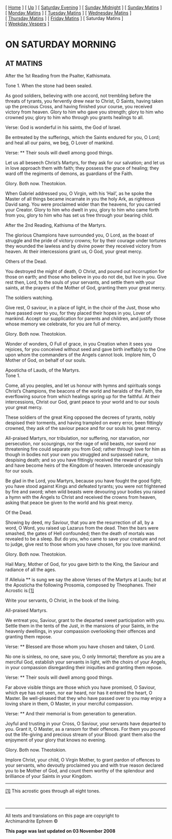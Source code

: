 \[ [Home](index.md) \] \[ [Up](tone1.md) \]
\[ [Saturday Evening](sat1ec.md) \] \[ [Sunday Midnight](sun1nc.md) \]
\[ [Sunday Matins](sun1mc.md) \] \[ [Monday Matins](monday_matins.md) \]
\[ [Tuesday Matins](tuesday_matins1.md) \]
\[ [Wednesday Matins](wednesday_matins.md) \]
\[ [Thursday Matins](thursday_matins2.md) \]
\[ [Friday Matins](friday_matins.md) \] \[ Saturday Matins \]
\[ [Weekday Vespers](weekday_vespers.md) \]

# ON SATURDAY MORNING

## AT MATINS

After the 1st Reading from the Psalter, Kathismata.

Tone 1. When the stone had been sealed.

As good soldiers, believing with one accord, not trembling before the
threats of tyrants, you fervently drew near to Christ, O Saints, having
taken up the precious Cross, and having finished your course, you
received victory from heaven. Glory to him who gave you strength; glory
to him who crowned you; glory to him who through you grants healings to
all.

Verse: God is wonderful in his saints, the God of Israel.

Be entreated by the sufferings, which the Saints endured for you, O
Lord; and heal all our pains, we beg, O Lover of mankind.

Verse: ** Their souls will dwell among good things.

Let us all beseech Christ’s Martyrs, for they ask for our salvation; and
let us in love approach them with faith; they possess the grace of
healing; they ward off the regiments of demons, as guardians of the
Faith.

Glory. Both now. Theotokion.

When Gabriel addressed you, O Virgin, with his ‘Hail’, as he spoke the
Master of all things became incarnate in you the holy Ark, as righteous
David sang. You were proclaimed wider than the heavens, for you carried
your Creator. Glory to him who dwelt in you, glory to him who came forth
from you, glory to him who has set us free through your bearing child.

After the 2nd Reading, Kathisma of the Martyrs.

The glorious Champions have surrounded you, O Lord, as the boast of
struggle and the pride of victory crowns; for by their courage under
tortures they wounded the lawless and by divine power they received
victory from heaven. At their intercessions grant us, O God, your great
mercy.

Others of the Dead.

You destroyed the might of death, O Christ, and poured out incorruption
for those on earth; and those who believe in you do not die, but live in
you. Give rest then, Lord, to the souls of your servants, and settle
them with your saints, at the prayers of the Mother of God, granting
them your great mercy.

The soldiers watching.

Give rest, O saviour, in a place of light, in the choir of the Just,
those who have passed over to you, for they placed their hopes in you,
Lover of mankind. Accept our supplication for parents and children, and
justify those whose memory we celebrate, for you are full of mercy.

Glory. Both now. Theotokion.

Wonder of wonders, O Full of grace, in you Creation when it sees you
rejoices, for you conceived without seed and gave birth ineffably to the
One upon whom the commanders of the Angels cannot look. Implore him, O
Mother of God, on behalf of our souls.

Aposticha of Lauds, of the Martyrs.  
Tone 1.

Come, all you peoples, and let us honour with hymns and spirituals songs
Christ’s Champions, the beacons of the world and heralds of the Faith,
the everflowing source from which healings spring up for the faithful.
At their intercessions, Christ our God, grant peace to your world and to
our souls your great mercy.

These soldiers of the great King opposed the decrees of tyrants, nobly
despised their torments, and having trampled on every error, been
fittingly crowned, they ask of the saviour peace and for our souls his
great mercy.

All-praised Martyrs, nor tribulation, nor suffering, nor starvation, nor
persecution, nor scourgings, nor the rage of wild beasts, nor sword nor
threatening fire could separate you from God; rather through love for
him as though in bodies not your own you struggled and surpassed nature,
despising death; and so you have fittingly received the reward of your
toils and have become heirs of the Kingdom of heaven. Intercede
unceasingly for our souls.

Be glad in the Lord, you Martyrs, because you have fought the good
fight; you have stood against Kings and defeated tyrants; you were not
frightened by fire and sword; when wild beasts were devouring your
bodies you raised a hymn with the Angels to Christ and received the
crowns from heaven, asking that peace be given to the world and his
great mercy.

Of the Dead.

Showing by deed, my Saviour, that you are the resurrection of all, by a
word, O Word, you raised up Lazarus from the dead. Then the bars were
smashed, the gates of Hell confounded; then the death of mortals was
revealed to be a sleep. But do you, who came to save your creature and
not to judge, give rest to those whom you have chosen, for you love
mankind.

Glory. Both now. Theotokion.

Hail Mary, Mother of God, for you gave birth to the King, the Saviour
and radiance of all the ages.

If Alleluia ** is sung we say the above Verses of the Martyrs at Lauds;
but at the Aposticha the following Prosomia, composed by Theophanes.
Their Acrostic is:[\[1\]](#_ftn1)

Write your servants, O Christ, in the book of the living.

All-praised Martyrs.

We entreat you, Saviour, grant to the departed sweet participation with
you. Settle them in the tents of the Just, in the mansions of your
Saints, in the heavenly dwellings, in your compassion overlooking their
offences and granting them repose.

Verse: ** Blessed are those whom you have chosen and taken, O Lord.

No one is sinless, no one, save you, O only Immortal; therefore as you
are a merciful God, establish your servants in light, with the choirs of
your Angels, in your compassion disregarding their iniquities and
granting them repose.

Verse: ** Their souls will dwell among good things.

Far above visible things are those which you have promised, O Saviour,
which eye has not seen, nor ear heard, nor has it entered the heart, O
Master. Be well-pleased that they who have passed over to you may enjoy
a loving share in them, O Master, in your merciful compassion.

Verse: ** And their memorial is from generation to generation.

Joyful and trusting in your Cross, O Saviour, your servants have
departed to you. Grant it, O Master, as a ransom for their offences. For
them you poured out the life-giving and precious stream of your Blood:
grant them also the enjoyment of your glory that knows no evening.

Glory. Both now. Theotokion.

Implore Christ, your child, O Virgin Mother, to grant pardon of offences
to your servants, who devoutly proclaimed you and with true reason
declared you to be Mother of God, and count them worthy of the splendour
and brilliance of your Saints in your Kingdom.

-----

[\[1\]](#_ftnref1) This acrostic goes through all eight tones.

 

-----

All texts and translations on this page are copyright to  
Archimandrite Ephrem ©

**This page was last updated on 03 November 2008**

